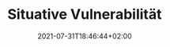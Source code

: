---
title: "Situative Vulnerabilität"
date: 2021-07-31T18:46:44+02:00
draft: false
filepath: "https://drive.google.com/file/d/1WXhgLihIF7Hp1mxnnVfDCcfP0Wwo2Uc0/view?usp=drive_link"
summary: ""
tags: ["Vulnerabilität"]
---